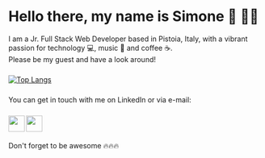 # Hello there, my name is Simone 👋 :bald_man:

I am a Jr. Full Stack Web Developer based in Pistoia, Italy, with a vibrant passion for technology :computer:, music :musical_note: and coffee :coffee:.<br />
Please be my guest and have a look around!

###
[![Top Langs](https://github-readme-stats.vercel.app/api/top-langs/?username=elmurie&langs_count=8&layout=compact)](https://github.com/elmurie/github-readme-stats)

###
You can get in touch with me on LinkedIn or via e-mail: 
###
<a href="https://www.linkedin.com/in/simone-morieri/"><img src="https://i.imgur.com/PhMEbqz.png" align="left" width="32"></a> 
<a href="mailto:elmurie@gmail.com"><img src="https://i.imgur.com/0klTwCT.png" align="left" width="32" ></a><br />
<br />
<br />
Don't forget to be awesome :fire::fire::fire:

